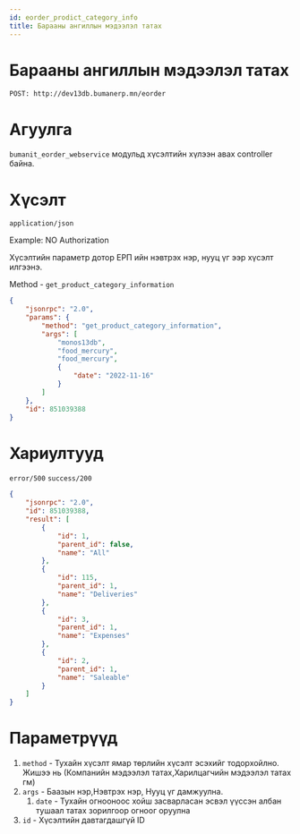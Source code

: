 ```yaml
---
id: eorder_prodict_category_info
title: Барааны ангиллын мэдээлэл татах
---
```

# Барааны ангиллын мэдээлэл татах

`POST: http://dev13db.bumanerp.mn/eorder` 

# Агуулга

`bumanit_eorder_webservice` модульд хүсэлтийн хүлээн авах controller байна.

# Хүсэлт
`application/json`

Example: NO Authorization

Хүсэлтийн параметр дотор ЕРП ийн нэвтрэх нэр, нууц үг ээр хүсэлт илгээнэ.

Method - `get_product_category_information`

```json
{
	"jsonrpc": "2.0",
	"params": {
		"method": "get_product_category_information",
		"args": [
			"monos13db",
			"food_mercury",
			"food_mercury",
			{
				"date": "2022-11-16"
			}
		]
	},
	"id": 851039388
}
```


# Хариултууд

`error/500`
`success/200`
```json
{
	"jsonrpc": "2.0",
	"id": 851039388,
	"result": [
		{
			"id": 1,
			"parent_id": false,
			"name": "All"
		},
		{
			"id": 115,
			"parent_id": 1,
			"name": "Deliveries"
		},
		{
			"id": 3,
			"parent_id": 1,
			"name": "Expenses"
		},
		{
			"id": 2,
			"parent_id": 1,
			"name": "Saleable"
		}
	]
}
```

# Параметрүүд
  1.  `method` - Тухайн хүсэлт ямар төрлийн хүсэлт эсэхийг тодорхойлно. Жишээ нь (Компанийн мэдээлэл татах,Харилцагчийн мэдээлэл татах гм)
  2.  `args` - Баазын нэр,Нэвтрэх нэр, Нууц үг дамжуулна.
      1.  `date` - Тухайн огнооноос хойш засварласан эсвэл үүссэн албан тушаал татах зорилгоор огноог оруулна
  3.  `id` - Хүсэлтийн давтагдашгүй ID
